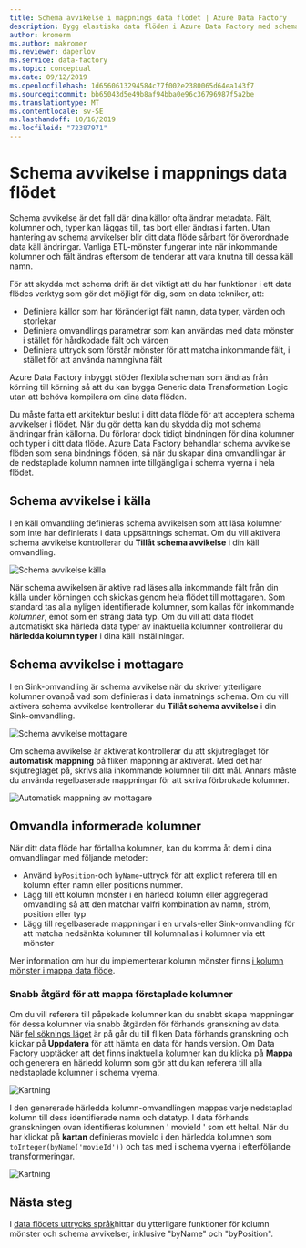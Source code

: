 ```yaml
---
title: Schema avvikelse i mappnings data flödet | Azure Data Factory
description: Bygg elastiska data flöden i Azure Data Factory med schema avvikelse
author: kromerm
ms.author: makromer
ms.reviewer: daperlov
ms.service: data-factory
ms.topic: conceptual
ms.date: 09/12/2019
ms.openlocfilehash: 1d6560613294584c77f002e2380065d64ea143f7
ms.sourcegitcommit: bb65043d5e49b8af94bba0e96c36796987f5a2be
ms.translationtype: MT
ms.contentlocale: sv-SE
ms.lasthandoff: 10/16/2019
ms.locfileid: "72387971"
---
```

# <a name="schema-drift-in-mapping-data-flow"></a>Schema avvikelse i mappnings data flödet



Schema avvikelse är det fall där dina källor ofta ändrar metadata. Fält, kolumner och, typer kan läggas till, tas bort eller ändras i farten. Utan hantering av schema avvikelser blir ditt data flöde sårbart för överordnade data käll ändringar. Vanliga ETL-mönster fungerar inte när inkommande kolumner och fält ändras eftersom de tenderar att vara knutna till dessa käll namn.

För att skydda mot schema drift är det viktigt att du har funktioner i ett data flödes verktyg som gör det möjligt för dig, som en data tekniker, att:

* Definiera källor som har föränderligt fält namn, data typer, värden och storlekar
* Definiera omvandlings parametrar som kan användas med data mönster i stället för hårdkodade fält och värden
* Definiera uttryck som förstår mönster för att matcha inkommande fält, i stället för att använda namngivna fält

Azure Data Factory inbyggt stöder flexibla scheman som ändras från körning till körning så att du kan bygga Generic data Transformation Logic utan att behöva kompilera om dina data flöden.

Du måste fatta ett arkitektur beslut i ditt data flöde för att acceptera schema avvikelser i flödet. När du gör detta kan du skydda dig mot schema ändringar från källorna. Du förlorar dock tidigt bindningen för dina kolumner och typer i ditt data flöde. Azure Data Factory behandlar schema avvikelse flöden som sena bindnings flöden, så när du skapar dina omvandlingar är de nedstaplade kolumn namnen inte tillgängliga i schema vyerna i hela flödet.

## <a name="schema-drift-in-source"></a>Schema avvikelse i källa

I en käll omvandling definieras schema avvikelsen som att läsa kolumner som inte har definierats i data uppsättnings schemat. Om du vill aktivera schema avvikelse kontrollerar du **Tillåt schema avvikelse** i din käll omvandling.

![Schema avvikelse källa](media/data-flow/schemadrift001.png "Schema avvikelse källa")

När schema avvikelsen är aktive rad läses alla inkommande fält från din källa under körningen och skickas genom hela flödet till mottagaren. Som standard tas alla nyligen identifierade kolumner, som kallas för inkommande *kolumner*, emot som en sträng data typ. Om du vill att data flödet automatiskt ska härleda data typer av inaktuella kolumner kontrollerar du **härledda kolumn typer** i dina käll inställningar.

## <a name="schema-drift-in-sink"></a>Schema avvikelse i mottagare

I en Sink-omvandling är schema avvikelse när du skriver ytterligare kolumner ovanpå vad som definieras i data inmatnings schema. Om du vill aktivera schema avvikelse kontrollerar du **Tillåt schema avvikelse** i din Sink-omvandling.

![Schema avvikelse mottagare](media/data-flow/schemadrift002.png "Schema avvikelse mottagare")

Om schema avvikelse är aktiverat kontrollerar du att skjutreglaget för **automatisk mappning** på fliken mappning är aktiverat. Med det här skjutreglaget på, skrivs alla inkommande kolumner till ditt mål. Annars måste du använda regelbaserade mappningar för att skriva förbrukade kolumner.

![Automatisk mappning av mottagare](media/data-flow/automap.png "Automatisk mappning av mottagare")

## <a name="transforming-drifted-columns"></a>Omvandla informerade kolumner

När ditt data flöde har förfallna kolumner, kan du komma åt dem i dina omvandlingar med följande metoder:

* Använd `byPosition`-och `byName`-uttryck för att explicit referera till en kolumn efter namn eller positions nummer.
* Lägg till ett kolumn mönster i en härledd kolumn eller aggregerad omvandling så att den matchar valfri kombination av namn, ström, position eller typ
* Lägg till regelbaserade mappningar i en urvals-eller Sink-omvandling för att matcha nedsänkta kolumner till kolumnalias i kolumner via ett mönster

Mer information om hur du implementerar kolumn mönster finns [i kolumn mönster i mappa data flöde](concepts-data-flow-column-pattern.md).

### <a name="map-drifted-columns-quick-action"></a>Snabb åtgärd för att mappa förstaplade kolumner

Om du vill referera till påpekade kolumner kan du snabbt skapa mappningar för dessa kolumner via snabb åtgärden för förhands granskning av data. När [fel söknings läget](concepts-data-flow-debug-mode.md) är på går du till fliken Data förhands granskning och klickar på **Uppdatera** för att hämta en data för hands version. Om Data Factory upptäcker att det finns inaktuella kolumner kan du klicka på **Mappa** och generera en härledd kolumn som gör att du kan referera till alla nedstaplade kolumner i schema vyerna.

![Kartning](media/data-flow/mapdrifted1.png "Kartning")

I den genererade härledda kolumn-omvandlingen mappas varje nedstaplad kolumn till dess identifierade namn och datatyp. I data förhands granskningen ovan identifieras kolumnen ' movieId ' som ett heltal. När du har klickat på **kartan** definieras movieId i den härledda kolumnen som `toInteger(byName('movieId'))` och tas med i schema vyerna i efterföljande transformeringar.

![Kartning](media/data-flow/mapdrifted2.png "Kartning")

## <a name="next-steps"></a>Nästa steg
I [data flödets uttrycks språk](data-flow-expression-functions.md)hittar du ytterligare funktioner för kolumn mönster och schema avvikelser, inklusive "byName" och "byPosition".
